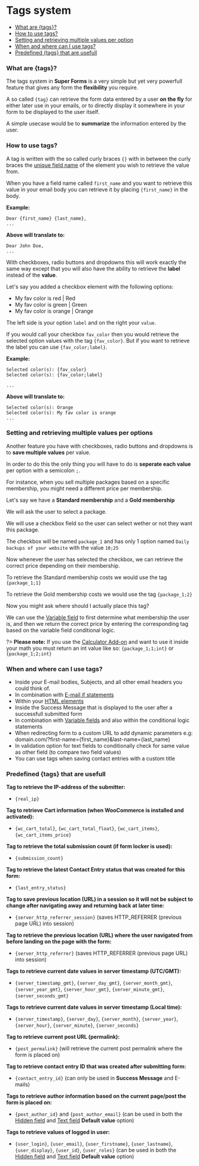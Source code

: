 # Tags system


* [What are {tags}?](#what-are-tags)
* [How to use tags?](#how-to-use-tags)
* [Setting and retrieving multiple values per option](#setting-and-retrieving-multiple-values-per-option)
* [When and where can I use tags?](#when-and-where-can-i-use-tags)
* [Predefined {tags} that are usefull](#predefined-tags-that-are-usefull)

### What are {tags}?

The tags system in **Super Forms** is a very simple but yet very powerfull feature that gives any form the **flexibility** you require.

A so called `{tag}` can retrieve the form data entered by a user **on the fly** for either later use in your emails, or to directly display it somewhere in your form to be displayed to the user itself.

A simple usecase would be to **summarize** the information entered by the user.


### How to use tags?

A tag is written with the so called curly braces `{}` with in between the curly braces the [unique field name](unique-field-name) of the element you wish to retrieve the value from.

When you have a field name called `first_name` and you want to retrieve this value in your email body you can retrieve it by placing `{first_name}` in the body.

**Example:**

    Dear {first_name} {last_name},
    ...

**Above will translate to:**

    Dear John Doe,
    ...


With checkboxes, radio buttons and dropdowns this will work exactly the same way except that you will also have the ability to retrieve the **label** instead of the **value**.

Let's say you added a checkbox element with the following options:
- My fav color is red | Red
- My fav color is green | Green
- My fav color is orange | Orange

The left side is your option `label` and on the right your `value`. 

If you would call your checkbox `fav_color` then you would retrieve the selected option values with the tag `{fav_color}`. But if you want to retrieve the label you can use `{fav_color;label}`.

**Example:**

    Selected color(s): {fav_color}
    Selected color(s): {fav_color;label}

    ...

**Above will translate to:**

    Selected color(s): Orange
    Selected color(s): My fav color is orange
    ...


### Setting and retrieving multiple values per options

Another feature you have with checkboxes, radio buttons and dropdowns is to **save multiple values** per value.

In order to do this the only thing you will have to do is **seperate each value** per option with a semicolon `;`.

For instance, when you sell multiple packages based on a specific membership, you might need a different price per membership.

Let's say we have a **Standard membership** and a **Gold membership**

We will ask the user to select a package.

We will use a checkbox field so the user can select wether or not they want this package.

The checkbox will be named `package_1` and has only 1 option named `Daily backups of your website` with the value `10;25`

Now whenever the user has selected the checkbox, we can retrieve the correct price depending on their membership.

To retrieve the Standard membership costs we would use the tag `{package_1;1}`

To retrieve the Gold membership costs we would use the tag `{package_1;2}`

Now you might ask where should I actually place this tag?

We can use the [Variable field](variable-field) to first determine what membership the user is, and then we return the correct price by entering the corresponding tag based on the variable field conditional logic.

?> **Please note:** If you use the [Calculator Add-on](calculator-add-on) and want to use it inside your math you must return an int value like so: `{package_1;1;int}` or `{package_1;2;int}`



### When and where can I use tags?

- Inside your E-mail bodies, Subjects, and all other email headers you could think of.
- In combination with [E-mail if statements](email-if-statements)
- Within your [HTML elements](html)
- Inside the Success Message that is displayed to the user after a successfull submitted form
- In combination with [Variable fields](variable-fields) and also within the conditional logic statements
- When redirecting form to a custom URL to add dynamic parameters e.g: domain.com/?first-name={first_name}&last-name={last_name}
- In validation option for text fields to conditionally check for same value as other field (to compare two field values)
- You can use tags when saving contact entries with a custom title



### Predefined {tags} that are usefull

**Tag to retrieve the IP-address of the submitter:**
- `{real_ip}`

**Tag to retrieve Cart information (when WooCommerce is installed and activated):**
- `{wc_cart_total}`, `{wc_cart_total_float}`, `{wc_cart_items}`, `{wc_cart_items_price}`

**Tag to retrieve the total submission count (if form locker is used):**
- `{submission_count}`

**Tag to retrieve the latest Contact Entry status that was created for this form:**
- `{last_entry_status}`

**Tag to save previous location (URL) in a session so it will not be subject to change after navigating away and returning back at later time:**
- `{server_http_referrer_session}` (saves HTTP_REFERRER (previous page URL) into session)

**Tag to retrieve the previous location (URL) where the user navigated from before landing on the page with the form:**
- `{server_http_referrer}` (saves HTTP_REFERRER (previous page URL) into session)

**Tags to retrieve current date values in server timestamp (UTC/GMT):**
- `{server_timestamp_gmt}`, `{server_day_gmt}`, `{server_month_gmt}`, `{server_year_gmt}`, `{server_hour_gmt}`, `{server_minute_gmt}`, `{server_seconds_gmt}` 

**Tags to retrieve current date values in server timestamp (Local time):**
- `{server_timestamp}`, `{server_day}`, `{server_month}`, `{server_year}`, `{server_hour}`, `{server_minute}`, `{server_seconds}`

**Tag to retrieve current post URL (permalink):**
- `{post_permalink}` (will retrieve the current post permalink where the form is placed on)

**Tag to retrieve contact entry ID that was created after submitting form:**
- `{contact_entry_id}` (can only be used in **Success Message** and E-mails)

**Tags to retrieve author information based on the current page/post the form is placed on:**
- `{post_author_id}` and `{post_author_email}` (can be used in both the [Hidden field](hidden-field) and [Text field](text-field) **Default value** option)

**Tags to retrieve values of logged in user:**
- `{user_login}`, `{user_email}`, `{user_firstname}`, `{user_lastname}`, `{user_display}`, `{user_id}`, `{user_roles}` (can be used in both the [Hidden field](hidden-field) and [Text field](text-field) **Default value** option)
